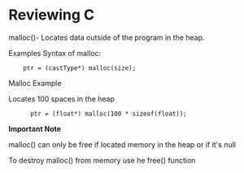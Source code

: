 Reviewing C
================

malloc()- Locates data outside of the program in the heap. 

Examples Syntax of malloc:

        ptr = (castType*) malloc(size);
  
 Malloc Example
 
 Locates 100 spaces in the heap
 
          ptr = (float*) malloc(100 * sizeof(float));

**Important Note** 

 malloc() can only be free if located memory in the heap or if it's null

To destroy malloc() from memory use he free() function
